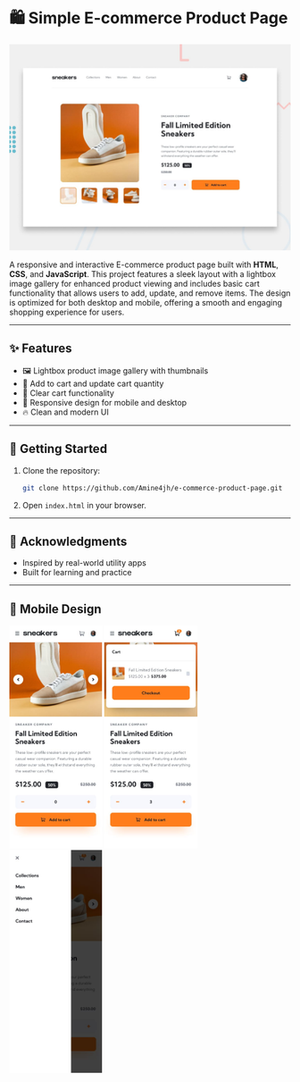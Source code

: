 # 🛍️ Simple E-commerce Product Page

![Desktop Preview](design/desktop-preview.jpg)

A responsive and interactive E-commerce product page built with **HTML**, **CSS**, and **JavaScript**. This project features a sleek layout with a lightbox image gallery for enhanced product viewing and includes basic cart functionality that allows users to add, update, and remove items. The design is optimized for both desktop and mobile, offering a smooth and engaging shopping experience for users.

---

## ✨ Features

- 🖼️ Lightbox product image gallery with thumbnails  
- 🛒 Add to cart and update cart quantity  
- 🧹 Clear cart functionality  
- 📱 Responsive design for mobile and desktop  
- 🔥 Clean and modern UI  

---

## 🚀 Getting Started

1. Clone the repository:
   ```bash
   git clone https://github.com/Amine4jh/e-commerce-product-page.git
   ```
2. Open `index.html` in your browser.

---

## 🙌 Acknowledgments

- Inspired by real-world utility apps  
- Built for learning and practice

---

## 📱 Mobile Design

<img src="design/mobile-design.jpg" alt="Mobile Design" style="width:33%;">
<img src="design/mobile-design-basket-filled.jpg" alt="Mobile Cart Design" style="width:33%;">
<img src="design/mobile-menu.jpg" alt="Mobile Menu Design" style="width:33%;">
